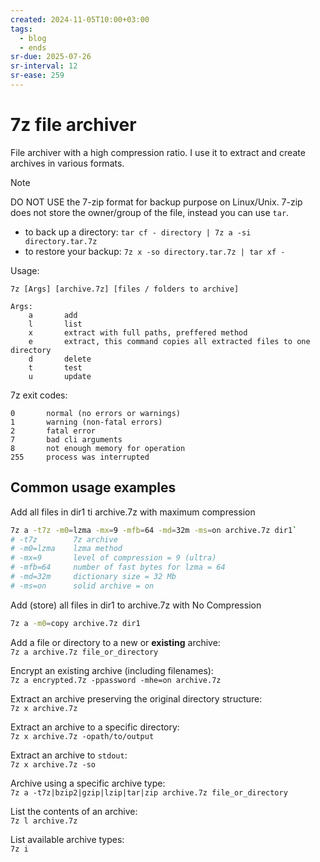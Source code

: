 ```yaml
---
created: 2024-11-05T10:00+03:00
tags:
  - blog
  - ends
sr-due: 2025-07-26
sr-interval: 12
sr-ease: 259
---
```


# 7z file archiver

File archiver with a high compression ratio. I use it to extract and create archives in various formats.

> [!NOTE]
> DO NOT USE the 7-zip format for backup purpose on Linux/Unix. 7-zip does not store the owner/group of the file, instead you can use `tar`.
>
> - to back up a directory: `tar cf - directory | 7z a -si directory.tar.7z`
> - to restore your backup: `7z x -so directory.tar.7z | tar xf -`

Usage:

    7z [Args] [archive.7z] [files / folders to archive]

    Args:
        a       add
        l       list
        x       extract with full paths, preffered method
        e       extract, this command copies all extracted files to one directory
        d       delete
        t       test
        u       update

7z exit codes:

    0       normal (no errors or warnings)
    1       warning (non-fatal errors)
    2       fatal error
    7       bad cli arguments
    8       not enough memory for operation
    255     process was interrupted

## Common usage examples

Add all files in dir1 ti archive.7z with maximum compression

```sh
7z a -t7z -m0=lzma -mx=9 -mfb=64 -md=32m -ms=on archive.7z dir1`
# -t7z        7z archive
# -m0=lzma    lzma method
# -mx=9       level of compression = 9 (ultra)
# -mfb=64     number of fast bytes for lzma = 64
# -md=32m     dictionary size = 32 Mb
# -ms=on      solid archive = on
```

Add (store) all files in dir1 to archive.7z with No Compression
<br class="f">
```sh
7z a -m0=copy archive.7z dir1
```

Add a file or directory to a new or **existing** archive:
<br class="f">
`7z a archive.7z file_or_directory`

Encrypt an existing archive (including filenames):
<br class="f">
`7z a encrypted.7z -ppassword -mhe=on archive.7z`

Extract an archive preserving the original directory structure:
<br class="f">
`7z x archive.7z`

Extract an archive to a specific directory:
<br class="f">
`7z x archive.7z -opath/to/output`

Extract an archive to `stdout`:
<br class="f">
`7z x archive.7z -so`

Archive using a specific archive type:
<br class="f">
`7z a -t7z|bzip2|gzip|lzip|tar|zip archive.7z file_or_directory`

List the contents of an archive:
<br class="f">
`7z l archive.7z`

List available archive types:
<br class="f">
`7z i`
